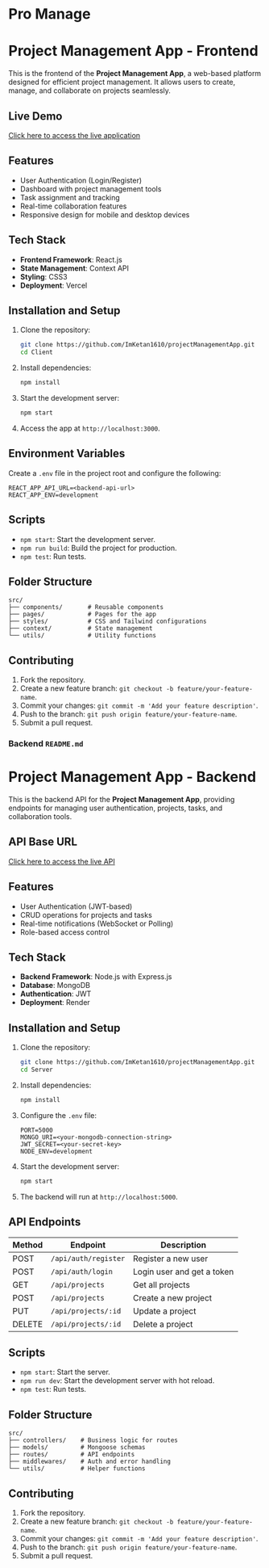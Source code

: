 # Pro Manage
<!-- ## Frontend 
- React
- HTML
- CSS -->


<!-- 
--
## Backend
- Node Express
- bcrypt
- JWT 
-->


# Project Management App - Frontend

This is the frontend of the **Project Management App**, a web-based platform designed for efficient project management. It allows users to create, manage, and collaborate on projects seamlessly.

## Live Demo
[Click here to access the live application](https://project-management-app-drab-beta.vercel.app/auth/login)

## Features
- User Authentication (Login/Register)
- Dashboard with project management tools
- Task assignment and tracking
- Real-time collaboration features
- Responsive design for mobile and desktop devices

## Tech Stack
- **Frontend Framework**: React.js
- **State Management**: Context API
- **Styling**: CSS3
- **Deployment**: Vercel

## Installation and Setup
1. Clone the repository:
   ```bash
   git clone https://github.com/ImKetan1610/projectManagementApp.git
   cd Client
   ```
2. Install dependencies:
   ```bash
   npm install
   ```
3. Start the development server:
   ```bash
   npm start
   ```
4. Access the app at `http://localhost:3000`.

## Environment Variables
Create a `.env` file in the project root and configure the following:
```env
REACT_APP_API_URL=<backend-api-url>
REACT_APP_ENV=development
```

## Scripts
- `npm start`: Start the development server.
- `npm run build`: Build the project for production.
- `npm test`: Run tests.

## Folder Structure
```
src/
├── components/       # Reusable components
├── pages/            # Pages for the app
├── styles/           # CSS and Tailwind configurations
├── context/          # State management
└── utils/            # Utility functions
```

## Contributing
1. Fork the repository.
2. Create a new feature branch: `git checkout -b feature/your-feature-name`.
3. Commit your changes: `git commit -m 'Add your feature description'`.
4. Push to the branch: `git push origin feature/your-feature-name`.
5. Submit a pull request.


### Backend `README.md`


# Project Management App - Backend

This is the backend API for the **Project Management App**, providing endpoints for managing user authentication, projects, tasks, and collaboration tools.

## API Base URL
[Click here to access the live API](https://projectmanagementapp-vksm.onrender.com)

## Features
- User Authentication (JWT-based)
- CRUD operations for projects and tasks
- Real-time notifications (WebSocket or Polling)
- Role-based access control

## Tech Stack
- **Backend Framework**: Node.js with Express.js
- **Database**: MongoDB
- **Authentication**: JWT
- **Deployment**: Render

## Installation and Setup
1. Clone the repository:
   ```bash
   git clone https://github.com/ImKetan1610/projectManagementApp.git
   cd Server
   ```
2. Install dependencies:
   ```bash
   npm install
   ```
3. Configure the `.env` file:
   ```env
   PORT=5000
   MONGO_URI=<your-mongodb-connection-string>
   JWT_SECRET=<your-secret-key>
   NODE_ENV=development
   ```
4. Start the development server:
   ```bash
   npm start
   ```
5. The backend will run at `http://localhost:5000`.

## API Endpoints
| Method | Endpoint               | Description                    |
|--------|------------------------|--------------------------------|
| POST   | `/api/auth/register`   | Register a new user           |
| POST   | `/api/auth/login`      | Login user and get a token     |
| GET    | `/api/projects`        | Get all projects              |
| POST   | `/api/projects`        | Create a new project          |
| PUT    | `/api/projects/:id`    | Update a project              |
| DELETE | `/api/projects/:id`    | Delete a project              |

## Scripts
- `npm start`: Start the server.
- `npm run dev`: Start the development server with hot reload.
- `npm test`: Run tests.

## Folder Structure
```
src/
├── controllers/    # Business logic for routes
├── models/         # Mongoose schemas
├── routes/         # API endpoints
├── middlewares/    # Auth and error handling
└── utils/          # Helper functions
```

## Contributing
1. Fork the repository.
2. Create a new feature branch: `git checkout -b feature/your-feature-name`.
3. Commit your changes: `git commit -m 'Add your feature description'`.
4. Push to the branch: `git push origin feature/your-feature-name`.
5. Submit a pull request.
